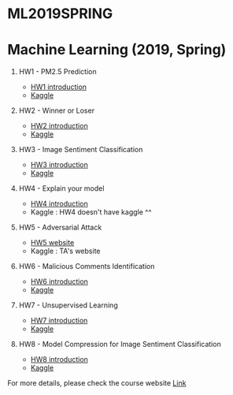 # ML2019SPRING
# Machine Learning (2019, Spring) 

1. HW1 - PM2.5 Prediction  
    - [HW1 introduction](https://ntumlta2019.github.io/ml-web-hw1/)
    - [Kaggle](https://www.kaggle.com/c/ml2019spring-hw1)

2. HW2 - Winner or Loser  
    - [HW2 introduction](https://ntumlta2019.github.io/ml-web-hw2/)
    - [Kaggle](https://www.kaggle.com/c/ml2019spring-hw2)

3. HW3 - Image Sentiment Classification  
    - [HW3 introduction](https://ntumlta2019.github.io/ml-web-hw3/)  
    - [Kaggle](https://www.kaggle.com/c/ml2019spring-hw3)

4. HW4 - Explain your model  
    - [HW4 introduction](https://ntumlta2019.github.io/ml-web-hw4/)
    - Kaggle : HW4 doesn't have kaggle ^^  
    
5. HW5 - Adversarial Attack
    - [HW5 website](http://140.112.42.213:22224/)
    - Kaggle : TA's website

6. HW6 - Malicious Comments Identification
    - [HW6 introduction](https://ntumlta2019.github.io/ml-web-hw6/)
    - [Kaggle](https://www.kaggle.com/c/ml2019spring-hw6/)
    
7. HW7 - Unsupervised Learning
    - [HW7 introduction](https://ntumlta2019.github.io/ml-web-hw7/)
    - [Kaggle](https://www.kaggle.com/c/ml2019spring-hw7/)
    
8. HW8 - Model Compression for Image Sentiment Classification
    - [HW8 introduction](https://ntumlta2019.github.io/ml-web-hw8/)
    - [Kaggle](https://www.kaggle.com/c/ml2019spring-hw8/)  
 
 
For more details, please check the course website [Link](http://speech.ee.ntu.edu.tw/~tlkagk/courses_ML19.html)

